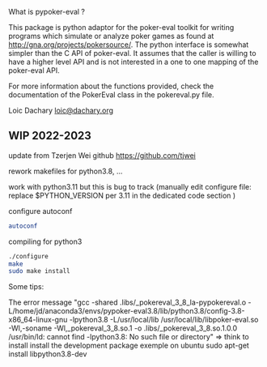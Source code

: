 What is pypoker-eval ?  

This package is python adaptor for the poker-eval toolkit for writing
programs which simulate or analyze poker games as found at
http://gna.org/projects/pokersource/. The python interface is
somewhat simpler than the C API of poker-eval. It assumes that the
caller is willing to have a higher level API and is not interested in
a one to one mapping of the poker-eval API.

For more information about the functions provided, check the
documentation of the PokerEval class in the pokereval.py file.

Loic Dachary <loic@dachary.org>

## WIP 2022-2023

update from Tzerjen Wei github https://github.com/tjwei

rework makefiles for python3.8,  ...

work with python3.11 but this is bug to track (manually edit configure file: replace $PYTHON_VERSION per 3.11 in the dedicated code section )

configure autoconf
```sh
autoconf
```

compiling for python3
```sh
./configure
make
sudo make install
```

Some tips:

The error message "gcc -shared .libs/_pokereval_3_8_la-pypokereval.o -L/home/jd/anaconda3/envs/pypoker-eval3.8/lib/python3.8/config-3.8-x86_64-linux-gnu -lpython3.8 -L/usr/local/lib /usr/local/lib/libpoker-eval.so -Wl,-soname -Wl,_pokereval_3_8.so.1 -o .libs/_pokereval_3_8.so.1.0.0 /usr/bin/ld: cannot find -lpython3.8: No such file or directory"  => think to install  install the development package exemple on ubuntu sudo apt-get install libpython3.8-dev














